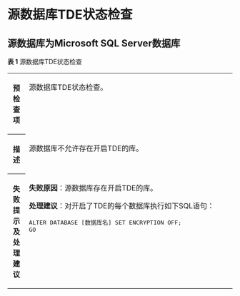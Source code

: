 # 源数据库TDE状态检查<a name="drs_11_0035"></a>

## 源数据库为Microsoft SQL Server数据库<a name="section1146051884113"></a>

**表 1**  源数据库TDE状态检查

<a name="table7267171318319"></a>
<table><tbody><tr id="row1228220136310"><th class="firstcol" valign="top" width="7.93%" id="mcps1.2.3.1.1"><p id="p428212134312"><a name="p428212134312"></a><a name="p428212134312"></a><strong id="b13282713439"><a name="b13282713439"></a><a name="b13282713439"></a>预检查项</strong></p>
</th>
<td class="cellrowborder" valign="top" width="92.07%" headers="mcps1.2.3.1.1 "><p id="p82987132317"><a name="p82987132317"></a><a name="p82987132317"></a><span class="keyword" id="keyword1097119383419"><a name="keyword1097119383419"></a><a name="keyword1097119383419"></a>源数据库TDE状态</span>检查。</p>
</td>
</tr>
<tr id="row929810131437"><th class="firstcol" valign="top" width="7.93%" id="mcps1.2.3.2.1"><p id="p14313513134"><a name="p14313513134"></a><a name="p14313513134"></a><strong id="b1231312135310"><a name="b1231312135310"></a><a name="b1231312135310"></a>描述</strong></p>
</th>
<td class="cellrowborder" valign="top" width="92.07%" headers="mcps1.2.3.2.1 "><p id="p23135130311"><a name="p23135130311"></a><a name="p23135130311"></a>源数据库不允许存在开启TDE的库。</p>
</td>
</tr>
<tr id="row103600131319"><th class="firstcol" valign="top" width="7.93%" id="mcps1.2.3.3.1"><p id="p20492722124511"><a name="p20492722124511"></a><a name="p20492722124511"></a><strong id="b432981319317"><a name="b432981319317"></a><a name="b432981319317"></a>失败提示及处理建议</strong></p>
</th>
<td class="cellrowborder" valign="top" width="92.07%" headers="mcps1.2.3.3.1 "><p id="p122894551449"><a name="p122894551449"></a><a name="p122894551449"></a><strong id="b751573504417"><a name="b751573504417"></a><a name="b751573504417"></a>失败原因</strong>：源数据库存在开启TDE的库。</p>
<p id="p66545351045"><a name="p66545351045"></a><a name="p66545351045"></a><strong id="b15967135110384"><a name="b15967135110384"></a><a name="b15967135110384"></a>处理建议</strong>：对开启了TDE的每个数据库执行如下SQL语句：</p>
<pre class="codeblock" id="codeblock2096092514121"><a name="codeblock2096092514121"></a><a name="codeblock2096092514121"></a>ALTER DATABASE [数据库名] SET ENCRYPTION OFF;
GO</pre>
</td>
</tr>
</tbody>
</table>

